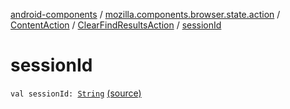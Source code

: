 [android-components](../../../index.md) / [mozilla.components.browser.state.action](../../index.md) / [ContentAction](../index.md) / [ClearFindResultsAction](index.md) / [sessionId](./session-id.md)

# sessionId

`val sessionId: `[`String`](https://kotlinlang.org/api/latest/jvm/stdlib/kotlin/-string/index.html) [(source)](https://github.com/mozilla-mobile/android-components/blob/master/components/browser/state/src/main/java/mozilla/components/browser/state/action/BrowserAction.kt#L256)